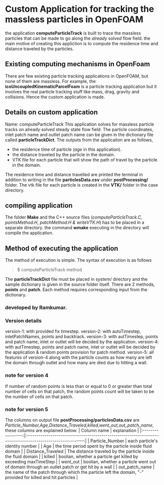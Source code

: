 # Custom Application for tracking the massless particles in OpenFOAM #
the application **computeParticleTrack** is built to trace the massless particles that can be made to go along the *already solved* flow field.
the main motive of creating this appliction is to compute the residence time and distance traveled by the particles.

## Existing computing mechanisms in OpenFoam ##
There are few existing particle tracking applications in OpenFOAM, but none of them are massless. For example, the **icoUncoupledKinematicParcelFoam** is a particle tracking application but it involves the real particle tracking stuff like mass, drag, gravity and collisions.
Hence the custom application is made.

## Details on custom application ##
Name: computeParticleTrack
This application solves for massless particle tracks on already solved steady state flow field. The particle coordinates, inlet patch name and outlet patch name can be given in the dictionary file called **particleTrackDict**.
The outputs from the applicaiton are as follows,
  * the residence time of particle (*age* in this application).
  * the distance traveled by the particle in the domain.
  * VTK file for each particle that will show the path of travel by the particle in the domain.

The residence time and distance travelled are printed the terminal in addition to writing in the file **particlesData.csv** under **postProcessing/** folder. The vtk file for each particle is created in the **VTK/** folder in the case directory.

## compiling application ##
The folder **Make** and the C++ source files (*computeParticleTrack.C, pointsMethod.H, patchMethod.H & writeVTK.H*) has to be placed in a separate directory.
the command **wmake** executing in the directory will compile the application.

## Method of executing the application ##
The method of execution is simple. The syntax of execution is as follows

>$ computeParticleTrack method

The **particleTrackDict** file must be placed in system/ directory and the sample dictionary is given in the source folder itself.
There are 2 methods, **points** and **patch**. Each method requires corresponding input from the dictionary.

### developed by Ramkumar. ###

### Version details ###
version-1: with provided fix timestep.
version-2: with autoTimestep, inletPatchNames, points and backtrack.
version-3: with autTimestep, points and patch name, inlet or outlet will be decided by the application.
version-4: with autTimestep, points and patch name, inlet or outlet will be decided by the application & random points provision for patch method.
version-5: all features of version-4 along with the particle counts as how many are left the domain through outlet and how many are died due to hitting a wall.

### note for version 4 ###
If number of random points is less than or equal to 0 or greater than total number of cells on that patch, the random points count will
be taken to be the number of cells on that patch.

### note for version 5 ###
The columns on output file **postProcessing/particlesData.csv** are *Particle_Number,Age,Distance_Traveled,killed,went_out,out_patch_name*, these
columns are explained below.
| Column name       | explanation                                                                                                 |
|:-----------------:|:-----------------------------------------------------------------------------------------------------------:|
| Particle_Number   | each particle's identity number                                                                             |
| Age               | the time period spent by the particle inside fluid domain                                                   |
| Distance_Traveled | The distance traveled by the particle inside the fluid domain                                               |
| killed            | boolian, whether a particle get killed by exceeding maxTimeStep                                             |
| went_out          | boolian, whether a particle went out of domain through an outlet patch or get hit by a wall                 |
| out_patch_name    | the name of the patch through which the particle left the domain, "-" provided for killed and hit particles |
